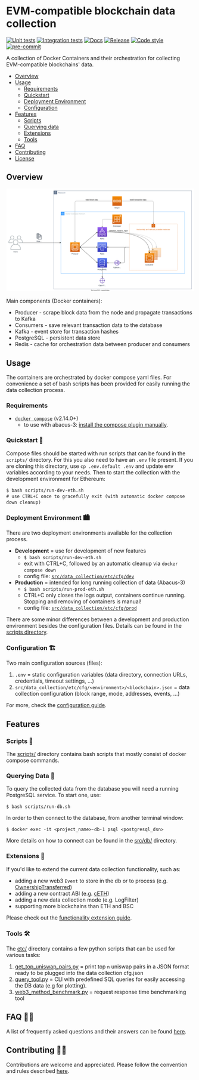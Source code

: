 # EVM-compatible blockchain data collection

[![Unit tests](https://github.com/uzh-eth-mp/app/actions/workflows/test-unit.yaml/badge.svg)](https://github.com/uzh-eth-mp/app/actions/workflows/test-unit.yaml)
[![Integration tests](https://github.com/uzh-eth-mp/app/actions/workflows/test-database.yaml/badge.svg)](https://github.com/uzh-eth-mp/app/actions/workflows/test-database.yaml)
[![Docs](https://github.com/uzh-eth-mp/app/actions/workflows/publish-docs.yaml/badge.svg)](https://uzh-eth-mp.github.io/app/)
[![Release](https://img.shields.io/github/v/release/uzh-eth-mp/app?style=flat)](https://github.com/uzh-eth-mp/app/releases/)
[![Code style](https://img.shields.io/badge/code%20style-black-000000.svg)](https://github.com/psf/black)
[![pre-commit](https://img.shields.io/badge/pre--commit-enabled-brightgreen?logo=pre-commit)](https://github.com/pre-commit/pre-commit)

A collection of Docker Containers and their orchestration for collecting EVM-compatible blockchains' data.

* [Overview](#overview)
* [Usage](#usage)
    * [Requirements](#requirements)
    * [Quickstart](#quickstart)
    * [Deployment Environment](#deployment-environment)
    * [Configuration](#configuration)
* [Features](#features)
    * [Scripts](#scripts)
    * [Querying data](#querying-data)
    * [Extensions](#extensions)
    * [Tools](#tools)
* [FAQ](#faq)
* [Contributing](#contributing)
* [License](/LICENSE)

## Overview

![App overview](etc/img/overview.svg)

Main components (Docker containers):

* Producer - scrape block data from the node and propagate transactions to Kafka
* Consumers - save relevant transaction data to the database
* Kafka - event store for transaction hashes
* PostgreSQL - persistent data store
* Redis - cache for orchestration data between producer and consumers

## Usage
The containers are orchestrated by docker compose yaml files. For convenience a set of bash scripts has been provided for easily running the data collection process.

### Requirements
* [`docker compose`](https://docs.docker.com/compose/#compose-v2-and-the-new-docker-compose-command) (v2.14.0+)
    * to use with abacus-3: [install the compose plugin manually](https://docs.docker.com/compose/install/linux/#install-the-plugin-manually).

### Quickstart 🚀
Compose files should be started with run scripts that can be found in the `scripts/` directory. For this you also need to have an `.env` file present. If you are cloning this directory, use `cp .env.default .env` and update env variables according to your needs. Then to start the collection with the development environment for Ethereum:

```
$ bash scripts/run-dev-eth.sh
# use CTRL+C once to gracefully exit (with automatic docker compose down cleanup)
```
### Deployment Environment 🏙️
There are two deployment environments available for the collection process.

* **Development** = use for development of new features
    * `$ bash scripts/run-dev-eth.sh`
    * exit with CTRL+C, followed by an automatic cleanup via `docker compose down`
    * config file: [`src/data_collection/etc/cfg/dev`](src/data_collection/etc/cfg/dev/)
* **Production** = intended for long running collection of data (Abacus-3)
    * `$ bash scripts/run-prod-eth.sh`
    * CTRL+C only closes the logs output, containers continue running. Stopping and removing of containers is manual!
    * config file: [`src/data_collection/etc/cfg/prod`](src/data_collection/etc/cfg/prod/)

There are some minor differences between a development and production environment besides the configuration files. Details can be found in the [scripts directory](scripts/README.md).

### Configuration 🏗️
Two main configuration sources (files):

1. `.env` = static configuration variables (data directory, connection URLs, credentials, timeout settings, ...)
2. `src/data_collection/etc/cfg/<environment>/<blockchain>.json` = data collection configuration (block range, mode, addresses, events, ...)

For more, check the [configuration guide](docs/configuration.md).

## Features

### Scripts 📜
The [scripts/](scripts/) directory contains bash scripts that mostly consist of docker compose commands.

### Querying Data 📁
To query the collected data from the database you will need a running PostgreSQL service. To start one, use:
```
$ bash scripts/run-db.sh
```

In order to then connect to the database, from another terminal window:
```
$ docker exec -it <project_name>-db-1 psql <postgresql_dsn>
```
More details on how to connect can be found in the [src/db/](src/db/README.md) directory.

### Extensions 🚧
If you'd like to extend the current data collection functionality, such as:

* adding a new web3 `Event` to store in the db or to process (e.g. [OwnershipTransferred](https://docs.openzeppelin.com/contracts/2.x/api/ownership#Ownable-OwnershipTransferred-address-address-))
* adding a new contract ABI (e.g. [cETH](https://compound.finance/Developers/abi/mainnet/cETH))
* adding a new data collection mode (e.g. LogFilter)
* supporting more blockchains than ETH and BSC

Please check out the [functionality extension guide](docs/extensions.md).

### Tools 🛠️
The [etc/](etc/) directory contains a few python scripts that can be used for various tasks:

1. [get_top_uniswap_pairs.py](etc/get_top_uniswap_pairs.py) = print top `n` uniswap pairs in a JSON format ready to be plugged into the data collection cfg.json
2. [query_tool.py](etc/query_tool.py) = CLI with predefined SQL queries for easily accessing the DB data (e.g for plotting).
3. [web3_method_benchmark.py](etc/web3_method_benchmark.py) = request response time benchmarking tool

## FAQ 🙋🏻
A list of frequently asked questions and their answers can be found [here](docs/faq.md).

## Contributing 🥷🏻
Contributions are welcome and appreciated. Please follow the convention and rules described [here](docs/contributing.md).

